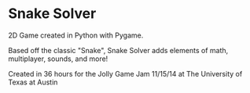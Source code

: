 Snake Solver
=======

2D Game created in Python with Pygame.

Based off the classic "Snake", Snake Solver adds elements of math, multiplayer, sounds, and more!

Created in 36 hours for the Jolly Game Jam 11/15/14 at The University of Texas at Austin

